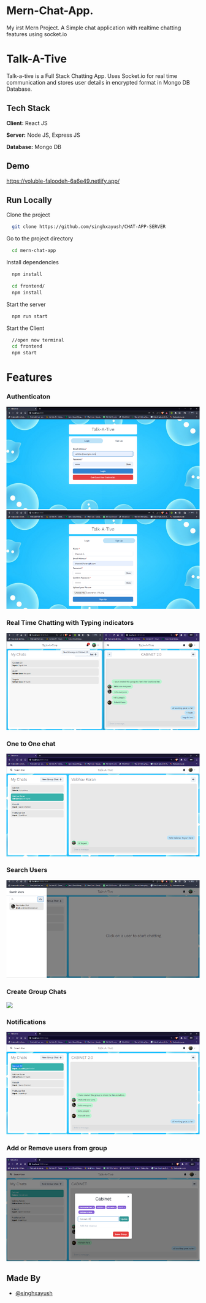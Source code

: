 # Mern-Chat-App.
My irst Mern Project. A Simple chat application with realtime chatting features using socket.io
 
# Talk-A-Tive

Talk-a-tive is a Full Stack Chatting App.
Uses Socket.io for real time communication and stores user details in encrypted format in Mongo DB Database.
## Tech Stack

**Client:** React JS

**Server:** Node JS, Express JS

**Database:** Mongo DB
  
## Demo

https://voluble-faloodeh-6a6e49.netlify.app/

## Run Locally

Clone the project

```bash
  git clone https://github.com/singhxayush/CHAT-APP-SERVER
```

Go to the project directory

```bash
  cd mern-chat-app
```

Install dependencies

```bash
  npm install
```

```bash
  cd frontend/
  npm install
```

Start the server

```bash
  npm run start
```
Start the Client

```bash
  //open now terminal
  cd frontend
  npm start
```

  
# Features

### Authenticaton
![](https://github.com/Karanvaibhav/Mern-Chat-App./blob/master/screenshots/Login%20User.png)
![](https://github.com/Karanvaibhav/Mern-Chat-App./blob/master/screenshots/SignUp.png)

### Real Time Chatting with Typing indicators
![](https://github.com/Karanvaibhav/Mern-Chat-App./blob/master/screenshots/Notification%20and%20real%20time.png)
### One to One chat
![](https://github.com/Karanvaibhav/Mern-Chat-App./blob/master/screenshots/main%20Chat%20page.png)
### Search Users
![](https://github.com/Karanvaibhav/Mern-Chat-App./blob/master/screenshots/Search%20User.png)
### Create Group Chats
![](https://github.com/piyush-eon/mern-chat-app/blob/master/screenshots/new%20grp.PNG)
### Notifications 
![](https://github.com/Karanvaibhav/Mern-Chat-App./blob/master/screenshots/Group%20Chat.png)
### Add or Remove users from group
![](https://github.com/Karanvaibhav/Mern-Chat-App./blob/master/screenshots/Add%20or%20Remove%20User.png)

## Made By
- [@singhxayush](https://github.com/singhxayush)

  
